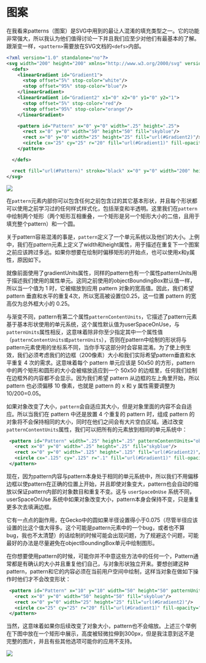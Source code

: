 # 图案
在我看来patterns（图案）是SVG中用到的最让人混淆的填充类型之一。它的功能非常强大，所以我认为他们值得讨论一下并且我们应至少对他们有最基本的了解。跟渐变一样，`<pattern>`需要放在SVG文档的`<defs>`内部。

```xml
<?xml version="1.0" standalone="no"?>
<svg width="200" height="200" xmlns="http://www.w3.org/2000/svg" version="1.1">
  <defs>
    <linearGradient id="Gradient1">
      <stop offset="5%" stop-color="white"/>
      <stop offset="95%" stop-color="blue"/>
    </linearGradient>
    <linearGradient id="Gradient2" x1="0" x2="0" y1="0" y2="1">
      <stop offset="5%" stop-color="red"/>
      <stop offset="95%" stop-color="orange"/>
    </linearGradient>

    <pattern id="Pattern" x="0" y="0" width=".25" height=".25">
      <rect x="0" y="0" width="50" height="50" fill="skyblue"/>
      <rect x="0" y="0" width="25" height="25" fill="url(#Gradient2)"/>
      <circle cx="25" cy="25" r="20" fill="url(#Gradient1)" fill-opacity="0.5"/>
    </pattern>

  </defs>

  <rect fill="url(#Pattern)" stroke="black" x="0" y="0" width="200" height="200"/>
</svg>
```
![](https://developer.mozilla.org/files/725/SVG_Pattern_Example.png)

在`pattern`元素内部你可以包含任何之前包含过的其它基本形状，并且每个形状都可以使用之前学习过的任何样式样式化，包括渐变和半透明。这里我们在`pattern`中绘制两个矩形（两个矩形互相重叠，一个矩形是另一个矩形大小的二倍，且用于填充整个pattern）和一个圆。

关于pattern容易混淆的事是，`pattern`定义了一个单元系统以及他们的大小。上例中，我们在pattern元素上定义了width和height属性，用于描述在重复下一个图案之前应该跨过多远。如果你想要在绘制时偏移矩形的开始点，也可以使用x和y属性，原因如下。

就像前面使用了gradientUnits属性，同样的pattern也有一个属性patternUnits用于描述我们使用的属性单元。这同之前使用的objectBoundingBox默认值一样，所以当一个值为 1 时，它被缩放到应用 pattern 对象的宽高值。因此，我们希望 pattern 垂直和水平的重复4次，所以宽高被设置位0.25，这一位置 pattern 的宽高仅为总外框大小的 0.25。

与渐变不同，pattern有第二个属性`patternContentUnits`，它描述了pattern元素基于基本形状使用的单元系统，这个属性默认值为userSpaceOnUse，与`patternUnits`属性相反，这意味着除非你至少指定其中一个属性值（`patternContentUnits或patternUnits`），否则在pattern中绘制的形状将与pattern元素使用的坐标系不同，当你手写这部分时会容易混淆。为了使上例生效，我们必须考虑我们的边框（200像素）大小和我们实际希望pattern垂直和水平重复 4 次的需求。这意味着每个 pattern 单元应该是 50x50 的方形，pattern 中的两个矩形和圆形的大小会被缩放适应到一个 50x50 的边框里，任何我们绘制在边框外的内容都不会显示。因为我们希望 pattern 从边框的左上角里开始，所以 pattern 也必须偏移 10 像素，也就是 pattern 的 x 和 y 属性需要调整为 10/200=0.05。

如果对象改变了大小，`pattern`会自适应其大小，但是对象里面的内容不会自适应。所以当我们在 pattern 中还是放置 4 个重复的 pattern 时，组成 pattern 的对象将不会保持相同的大小，同时在他们之间会有大片空白区域。通过改变`patternContentUnits`属性，我们可以把所有的元素放到相同的单元系统中：
```xml
 <pattern id="Pattern" width=".25" height=".25" patternContentUnits="objectBoundingBox">
   <rect x="0" y="0" width=".25" height=".25" fill="skyblue"/>
   <rect x="0" y="0" width=".125" height=".125" fill="url(#Gradient2)"/>
   <circle cx=".125" cy=".125" r=".1" fill="url(#Gradient1)" fill-opacity="0.5"/>
 </pattern>
```
现在，因为pattern内容与pattern本身处于相同的单元系统中，所以我们不用偏移边框以使pattern在正确的位置上开始，并且即使对象变大，pattern也会自动的缩放以保证pattern内部的对象数目和重复不变。这与 `userSpaceOnUse` 系统不同，userSpaceOnUse 系统中如果对象改变大小，pattern本身会保持不变，只是重复更多次去填满边框。

它有一点点的副作用，在Gecko中的圆如果半径设置得小于0.075（尽管半径应该设置的比这个值大得多。这个可能是pattern元素中的一个bug，或者也不算bug，我也不太清楚）的话绘制的时候可能会出现问题，为了规避这个问题，可能最好的办法是尽量避免在objectBoundingBox单元中绘制图形。

在你想要使用pattern的时候，可能你并不中意这些方法中的任何一个，Pattern通常都是有确认的大小并且重复他们自己，与对象形状独立开来。要想创建这种pattern，pattern和它的内容必须在当前用户空间中绘制，这样当对象在做如下操作时他们才不会改变形状：
```xml
 <pattern id="Pattern" x="10" y="10" width="50" height="50" patternUnits="userSpaceOnUse">
   <rect x="0" y="0" width="50" height="50" fill="skyblue"/>
   <rect x="0" y="0" width="25" height="25" fill="url(#Gradient2)"/>
   <circle cx="25" cy="25" r="20" fill="url(#Gradient1)" fill-opacity="0.5"/>
 </pattern>
```
当然，这意味着如果你后续改变了对象大小，pattern也不会缩放。上述三个举例在下图中放在一个矩形中展示，高度被轻微拉伸到300px，但是我注意到这不是完整的图片，并且有些其他选项可能你的应用不支持。

![](https://developer.mozilla.org/@api/deki/files/349/=SVG_Pattern_Comparison_of_Units.png)